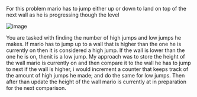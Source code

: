 For this problem mario has to jump either up or down to land on top of the next wall as he is progressing though the level

![image](https://github.com/CalvinWalmer/4883-Prog-Tech/assets/112140788/433bd360-c298-4e7d-bdfd-dbb8230021ad)

You are tasked with finding the number of high jumps and low jumps he makes. If mario has to jump up to a wall that is
higher than the one he is currently on then it is considered a high jump. If the wall is lower than the one he is on, thenit is 
a low jump. My approach was to store the height of the wall mario is currently on and then compare it to the wall he has to jump to next
if the wall is higher, i would increment a counter that keeps track of the amount of high jumps he made; and do the same for low jumps.
Then after than update the height of the wall mario is currently at in preparation for the next comparison.
